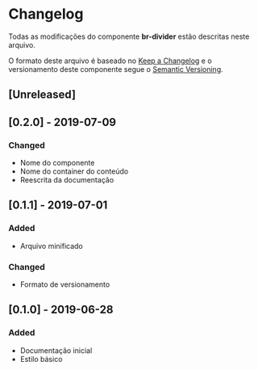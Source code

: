 # Changelog
Todas as modificações do componente **br-divider** estão descritas neste arquivo.

O formato deste arquivo é baseado no [Keep a Changelog](https://keepachangelog.com/en/1.0.0/) e o versionamento deste componente segue o [Semantic Versioning](https://semver.org/spec/v2.0.0.html).

## [Unreleased]

## [0.2.0] - 2019-07-09
### Changed
- Nome do componente
- Nome do container do conteúdo
- Reescrita da documentação

## [0.1.1] - 2019-07-01
### Added
- Arquivo minificado

### Changed
- Formato de versionamento

## [0.1.0] - 2019-06-28
### Added
- Documentação inicial
- Estilo básico
